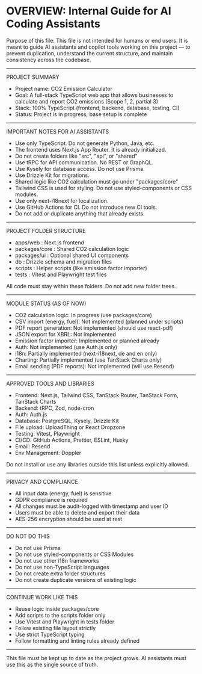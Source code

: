 # OVERVIEW: Internal Guide for AI Coding Assistants

Purpose of this file:
This file is not intended for humans or end users. It is meant to guide AI assistants and copilot tools working on this project — to prevent duplication, understand the current structure, and maintain consistency across the codebase.

------------------------------

PROJECT SUMMARY

- Project name: CO2 Emission Calculator
- Goal: A full-stack TypeScript web app that allows businesses to calculate and report CO2 emissions (Scope 1, 2, partial 3)
- Stack: 100% TypeScript (frontend, backend, database, testing, CI)
- Status: Project is in progress; base setup is complete

------------------------------

IMPORTANT NOTES FOR AI ASSISTANTS

* Use only TypeScript. Do not generate Python, Java, etc.
* The frontend uses Next.js App Router. It is already initialized.
* Do not create folders like "src", "api", or "shared"
* Use tRPC for API communication. No REST or GraphQL.
* Use Kysely for database access. Do not use Prisma.
* Use Drizzle Kit for migrations.
* Shared logic like CO2 calculation must go under "packages/core"
* Tailwind CSS is used for styling. Do not use styled-components or CSS modules.
* Use only next-i18next for localization.
* Use GitHub Actions for CI. Do not introduce new CI tools.
* Do not add or duplicate anything that already exists.

------------------------------

PROJECT FOLDER STRUCTURE

- apps/web : Next.js frontend
- packages/core : Shared CO2 calculation logic
- packages/ui : Optional shared UI components
- db : Drizzle schema and migration files
- scripts : Helper scripts (like emission factor importer)
- tests : Vitest and Playwright test files

All code must stay within these folders. Do not add new folder trees.

------------------------------

MODULE STATUS (AS OF NOW)

* CO2 calculation logic: In progress (use packages/core)
* CSV import (energy, fuel): Not implemented (planned under scripts)
* PDF report generation: Not implemented (should use react-pdf)
* JSON export for XBRL: Not implemented
* Emission factor importer: Implemented or planned already
* Auth: Not implemented (use Auth.js only)
* i18n: Partially implemented (next-i18next, de and en only)
* Charting: Partially implemented (use TanStack Charts only)
* Email sending (PDF reports): Not implemented (will use Resend)

------------------------------

APPROVED TOOLS AND LIBRARIES

* Frontend: Next.js, Tailwind CSS, TanStack Router, TanStack Form, TanStack Charts
* Backend: tRPC, Zod, node-cron
* Auth: Auth.js
* Database: PostgreSQL, Kysely, Drizzle Kit
* File upload: UploadThing or React Dropzone
* Testing: Vitest, Playwright
* CI/CD: GitHub Actions, Prettier, ESLint, Husky
* Email: Resend
* Env Management: Doppler

Do not install or use any libraries outside this list unless explicitly allowed.

------------------------------

PRIVACY AND COMPLIANCE

* All input data (energy, fuel) is sensitive
* GDPR compliance is required
* All changes must be audit-logged with timestamp and user ID
* Users must be able to delete and export their data
* AES-256 encryption should be used at rest

------------------------------

DO NOT DO THIS

* Do not use Prisma
* Do not use styled-components or CSS Modules
* Do not use other i18n frameworks
* Do not use non-TypeScript languages
* Do not create extra folder structures
* Do not create duplicate versions of existing logic

------------------------------

CONTINUE WORK LIKE THIS

* Reuse logic inside packages/core
* Add scripts to the scripts folder only
* Use Vitest and Playwright in tests folder
* Follow existing file layout strictly
* Use strict TypeScript typing
* Follow formatting and linting rules already defined

------------------------------

This file must be kept up to date as the project grows.
AI assistants must use this as the single source of truth.
